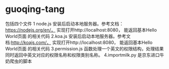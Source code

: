 # guoqing-tang
包括四个文件
1 node.js 安装后启动本地服务器。参考文档：https://nodejs.org/en/， 实现打开http://localhost:8080， 能返回基本Hello World页面 的相关代码
2.koa.js 安装后启动本地服务器。参考文档:http://koajs.com/， 实现打开http://localhost:8080， 能返回基本Hello World页面 的相关代码
3.permission.js 函数处理一个英文的权限结构，处理结果同时返回中英文对应的权限名称和权限类别名称。
4.importmilk.py 是京东进口牛奶爬虫的脚本
